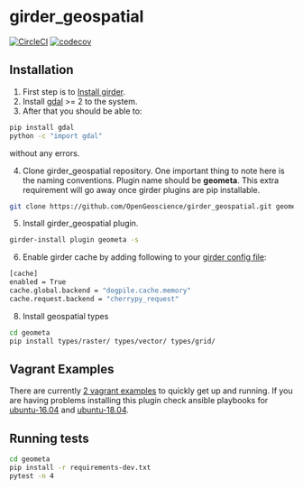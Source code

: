 # girder_geospatial
[![CircleCI](https://circleci.com/gh/OpenGeoscience/girder_geospatial/tree/master.svg?style=svg)](https://circleci.com/gh/OpenGeoscience/girder_geospatial/tree/master)
[![codecov](https://codecov.io/gh/OpenGeoscience/girder_geospatial/branch/master/graph/badge.svg)](https://codecov.io/gh/OpenGeoscience/girder_geospatial)

## Installation
1. First step is to [Install girder](https://girder.readthedocs.io/en/latest/installation.html).
2. Install [gdal](http://www.gdal.org/) >= 2 to the system.
3. After that you should be able to:
```sh
pip install gdal
python -c "import gdal"
```
without any errors.

4. Clone girder_geospatial repository. One important thing to note here is the naming conventions. Plugin name should be **geometa**. This extra requirement will go away once girder plugins are pip installable.
```sh
git clone https://github.com/OpenGeoscience/girder_geospatial.git geometa
```
5. Install girder_geospatial plugin.
```sh
girder-install plugin geometa -s
```
6. Enable girder cache by adding following to your [girder config file](https://girder.readthedocs.io/en/latest/configuration.html):
```sh
[cache]
enabled = True
cache.global.backend = "dogpile.cache.memory"
cache.request.backend = "cherrypy_request"
```
8. Install geospatial types
```sh
cd geometa
pip install types/raster/ types/vector/ types/grid/
```

## Vagrant Examples
There are currently [2 vagrant examples](https://github.com/OpenGeoscience/girder_geospatial/tree/master/devops/ansible/examples) to quickly get up and running.
If you are having problems installing this plugin check ansible playbooks for
[ubuntu-16.04](https://github.com/OpenGeoscience/girder_geospatial/blob/master/devops/ansible/examples/ubuntu-16.04/playbook.yml) and
[ubuntu-18.04](https://github.com/OpenGeoscience/girder_geospatial/blob/master/devops/ansible/examples/ubuntu-18.04/playbook.yml).

## Running tests
```sh
cd geometa
pip install -r requirements-dev.txt
pytest -n 4
```
